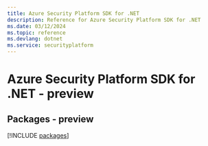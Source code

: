```yaml
---
title: Azure Security Platform SDK for .NET
description: Reference for Azure Security Platform SDK for .NET
ms.date: 03/12/2024
ms.topic: reference
ms.devlang: dotnet
ms.service: securityplatform
---
```

# Azure Security Platform SDK for .NET - preview
## Packages - preview
[!INCLUDE [packages](security-platform-index.md)]